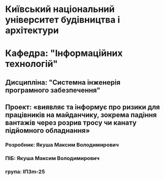 # Київський національний університет будівництва і архітектури  
# Кафедра: "Інформаційних технологій"  
## Дисципліна: "Системна інженерія програмного забезпечення" 
## Проект: «виявляє та інформує про ризики для працівників на майданчику, зокрема падіння вантажів через розрив тросу чи канату підйомного обладнання»  
### Розробник: Якуша Максим Володимирович
### ПІБ: Якуша Максим Володимирович
### група: ІПЗm-25

